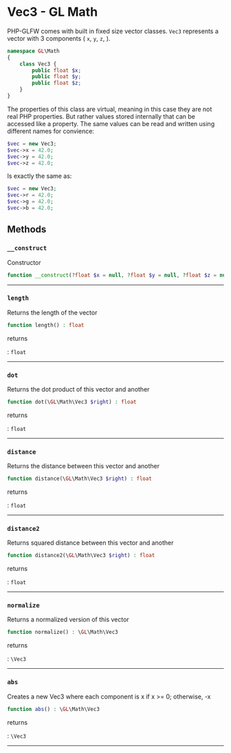 # Vec3 - GL Math

PHP-GLFW comes with built in fixed size vector classes. `Vec3` represents a vector with 3 components (
`x`, `y`, `z`, ).

```php 
namespace GL\Math
{
    class Vec3 {
        public float $x;
        public float $y;
        public float $z;
    }
}
```

The properties of this class are virtual, meaning in this case they are not real PHP properties. But rather values stored internally that 
can be accessed like a property. The same values can be read and written using different names for convience:

```php
$vec = new Vec3;
$vec->x = 42.0;
$vec->y = 42.0;
$vec->z = 42.0;
```

Is exactly the same as:

```php
$vec = new Vec3;
$vec->r = 42.0;
$vec->g = 42.0;
$vec->b = 42.0;
```

## Methods

### `__construct`

Constructor

```php
function __construct(?float $x = null, ?float $y = null, ?float $z = null)
```

---
     
### `length`

Returns the length of the vector

```php
function length() : float
```

returns

:    `float` 

---
     
### `dot`

Returns the dot product of this vector and another

```php
function dot(\GL\Math\Vec3 $right) : float
```

returns

:    `float` 

---
     
### `distance`

Returns the distance between this vector and another

```php
function distance(\GL\Math\Vec3 $right) : float
```

returns

:    `float` 

---
     
### `distance2`

Returns squared distance between this vector and another

```php
function distance2(\GL\Math\Vec3 $right) : float
```

returns

:    `float` 

---
     
### `normalize`

Returns a normalized version of this vector

```php
function normalize() : \GL\Math\Vec3
```

returns

:    `\Vec3` 

---
     
### `abs`

Creates a new Vec3 where each component is x if x >= 0; otherwise, -x

```php
function abs() : \GL\Math\Vec3
```

returns

:    `\Vec3` 

---
     
